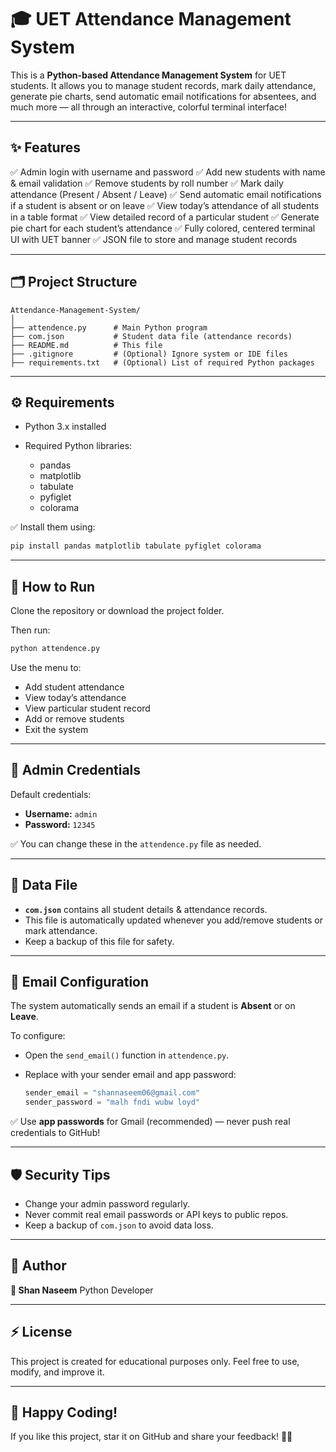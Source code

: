# 🎓 UET Attendance Management System

This is a **Python-based Attendance Management System** for UET students.
It allows you to manage student records, mark daily attendance, generate pie charts, send automatic email notifications for absentees, and much more — all through an interactive, colorful terminal interface!

---

## ✨ Features

✅ Admin login with username and password
✅ Add new students with name & email validation
✅ Remove students by roll number
✅ Mark daily attendance (Present / Absent / Leave)
✅ Send automatic email notifications if a student is absent or on leave
✅ View today’s attendance of all students in a table format
✅ View detailed record of a particular student
✅ Generate pie chart for each student’s attendance
✅ Fully colored, centered terminal UI with UET banner
✅ JSON file to store and manage student records

---

## 🗂️ Project Structure

```
Attendance-Management-System/
│
├── attendence.py      # Main Python program
├── com.json           # Student data file (attendance records)
├── README.md          # This file
├── .gitignore         # (Optional) Ignore system or IDE files
├── requirements.txt   # (Optional) List of required Python packages
```

---

## ⚙️ Requirements

* Python 3.x installed
* Required Python libraries:

  * pandas
  * matplotlib
  * tabulate
  * pyfiglet
  * colorama

✅ Install them using:

```bash
pip install pandas matplotlib tabulate pyfiglet colorama
```

---

## 🚀 How to Run

Clone the repository or download the project folder.

Then run:

```bash
python attendence.py
```

Use the menu to:

* Add student attendance
* View today’s attendance
* View particular student record
* Add or remove students
* Exit the system

---

## 🔐 Admin Credentials

Default credentials:

* **Username:** `admin`
* **Password:** `12345`

✅ You can change these in the `attendence.py` file as needed.

---

## 📁 Data File

* **`com.json`** contains all student details & attendance records.
* This file is automatically updated whenever you add/remove students or mark attendance.
* Keep a backup of this file for safety.

---

## 📧 Email Configuration

The system automatically sends an email if a student is **Absent** or on **Leave**.

To configure:

* Open the `send_email()` function in `attendence.py`.
* Replace with your sender email and app password:

  ```python
  sender_email = "shannaseem06@gmail.com"
  sender_password = "malh fndi wubw loyd"
  ```

✅ Use **app passwords** for Gmail (recommended) — never push real credentials to GitHub!

---

## 🛡️ Security Tips

* Change your admin password regularly.
* Never commit real email passwords or API keys to public repos.
* Keep a backup of `com.json` to avoid data loss.

---

## 🙌 Author

**👤 Shan Naseem**
Python Developer 

---

## ⚡ License

This project is created for educational purposes only.
Feel free to use, modify, and improve it.

---

## 💙 Happy Coding!

If you like this project, star it on GitHub and share your feedback! 🚀✨
